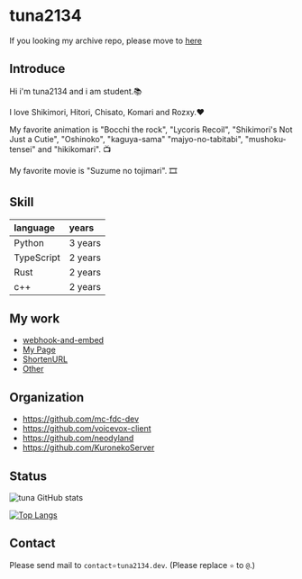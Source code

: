 # tuna2134
If you looking my archive repo, please move to [here](https://github.com/tuna2134-archive)

## Introduce
Hi i'm tuna2134 and i am student.📚

I love Shikimori, Hitori, Chisato, Komari and Rozxy.❤️

My favorite animation is "Bocchi the rock", "Lycoris Recoil", "Shikimori's Not Just a Cutie", "Oshinoko", "kaguya-sama" "majyo-no-tabitabi", "mushoku-tensei" and "hikikomari". 📺

My favorite movie is "Suzume no tojimari". 🎞️

## Skill
| language   | years   |
| :--------- | :------ |
| Python     | 3 years |
| TypeScript | 2 years |
| Rust       | 2 years |
| c++        | 2 years |

## My work
- [webhook-and-embed](https://tuna2134.dev/webhook-and-embed/)
- [My Page](https://tuna2134.jp/)
- [ShortenURL](https://shor.f5.si/e83249)
- [Other](https://works.tuna2134.jp/code)

## Organization
* https://github.com/mc-fdc-dev
* https://github.com/voicevox-client
* https://github.com/neodyland
* https://github.com/KuronekoServer

## Status
![tuna GitHub stats](https://github-readme-stats.vercel.app/api?username=tuna2134&show_icons=true&theme=radical)

[![Top Langs](https://github-readme-stats.vercel.app/api/top-langs/?username=tuna2134&layout=compact)](https://github.com/anuraghazra/github-readme-stats)

## Contact
Please send mail to `contact⭐️tuna2134.dev`. (Please replace `⭐️` to `@`.)
